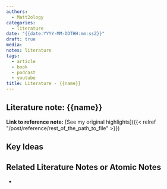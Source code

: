 ```yaml
---
authors:
  - Matt2ology
categories:
  - literature
date: "{{date:YYYY-MM-DDTHH:mm:ssZ}}"
draft: true
media:
notes: literature
tags:
  - article
  - book
  - podcast
  - youtube
title: Literature - {{name}}
---
```


## Literature note: {{name}}

<!-- [See my original highlights]({{< relref "/post/reference/rest_of_the_path_to_file" >}}) -->
**Link to reference note:** [See my original highlights]({{< relref "/post/reference/rest_of_the_path_to_file" >}})

## Key Ideas

<!-- Idea 1: Key point or insights written in your own words -->

## Related Literature Notes or Atomic Notes

<!-- [Related Literature Note]({{< relref "/post/literature/rest_of_the_path_to_file" >}}) -->
<!-- [Related Atomic Note]({{< relref "/post/atomic/rest_of_the_path_to_file" >}}) -->
- 
